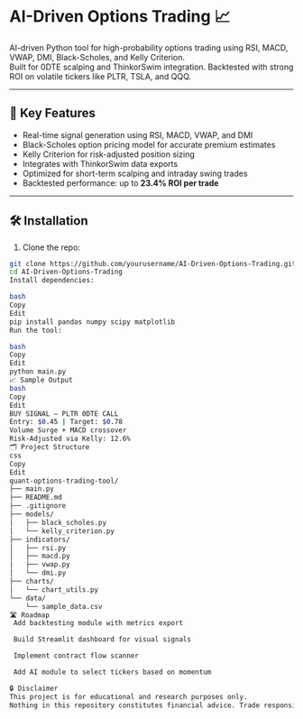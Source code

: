 # AI-Driven Options Trading 📈

AI-driven Python tool for high-probability options trading using RSI, MACD, VWAP, DMI, Black-Scholes, and Kelly Criterion.  
Built for 0DTE scalping and ThinkorSwim integration. Backtested with strong ROI on volatile tickers like PLTR, TSLA, and QQQ.

---

## 🚀 Key Features

- Real-time signal generation using RSI, MACD, VWAP, and DMI
- Black-Scholes option pricing model for accurate premium estimates
- Kelly Criterion for risk-adjusted position sizing
- Integrates with ThinkorSwim data exports
- Optimized for short-term scalping and intraday swing trades
- Backtested performance: up to **23.4% ROI per trade**

---

## 🛠 Installation

1. Clone the repo:
```bash
git clone https://github.com/yourusername/AI-Driven-Options-Trading.git
cd AI-Driven-Options-Trading
Install dependencies:

bash
Copy
Edit
pip install pandas numpy scipy matplotlib
Run the tool:

bash
Copy
Edit
python main.py
📈 Sample Output
bash
Copy
Edit
BUY SIGNAL — PLTR 0DTE CALL
Entry: $0.45 | Target: $0.78
Volume Surge + MACD crossover
Risk-Adjusted via Kelly: 12.6%
🗂 Project Structure
css
Copy
Edit
quant-options-trading-tool/
├── main.py
├── README.md
├── .gitignore
├── models/
│   ├── black_scholes.py
│   └── kelly_criterion.py
├── indicators/
│   ├── rsi.py
│   ├── macd.py
│   ├── vwap.py
│   └── dmi.py
├── charts/
│   └── chart_utils.py
└── data/
    └── sample_data.csv
🛣️ Roadmap
 Add backtesting module with metrics export

 Build Streamlit dashboard for visual signals

 Implement contract flow scanner

 Add AI module to select tickers based on momentum

🔒 Disclaimer
This project is for educational and research purposes only.
Nothing in this repository constitutes financial advice. Trade responsibly.

